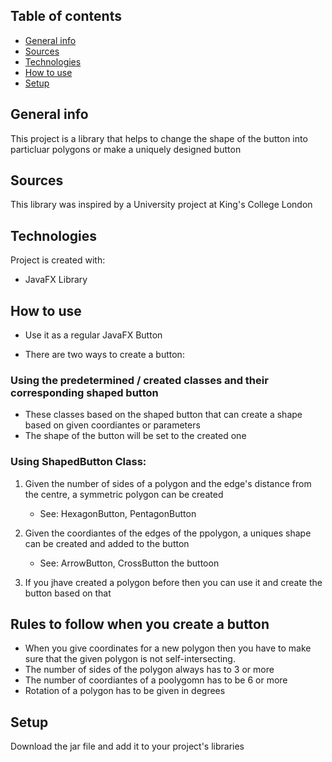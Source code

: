 ## Table of contents
* [General info](#general-info)
* [Sources](#sources)
* [Technologies](#technologies)
* [How to use](#how-to-use)
* [Setup](#setup)

## General info
This project is a library that helps to change the shape of the button into particluar polygons or make a uniquely designed button

## Sources 
This library was inspired by a University project at King's College London
	
## Technologies
Project is created with:
* JavaFX Library

## How to use
- Use it as a regular JavaFX Button

- There are two ways to create a button:

### Using the predetermined /  created classes and their corresponding shaped button
- These classes based on the shaped button that can create a shape based on given coordiantes or parameters
- The shape of the button will be set to the created one

### Using ShapedButton Class:
     
1. Given the number of sides of a polygon and the edge's distance from the centre, a symmetric polygon can be created

    * See: HexagonButton, PentagonButton

2. Given the coordiantes of the edges of the ppolygon, a uniques shape can be created and added to the button

    * See: ArrowButton, CrossButton the buttoon

3. If you jhave created a polygon before then you can use it and create the button based on that

## Rules to follow when you create a button
- When you give coordinates for a new polygon then you have to make sure that the given polygon is not self-intersecting.
- The number of sides of the polygon always has to 3 or more
- The number of coordiantes of a poolygomn has to be 6 or more
- Rotation of a polygon has to be given in degrees

## Setup
Download the jar file and add it to your project's libraries





